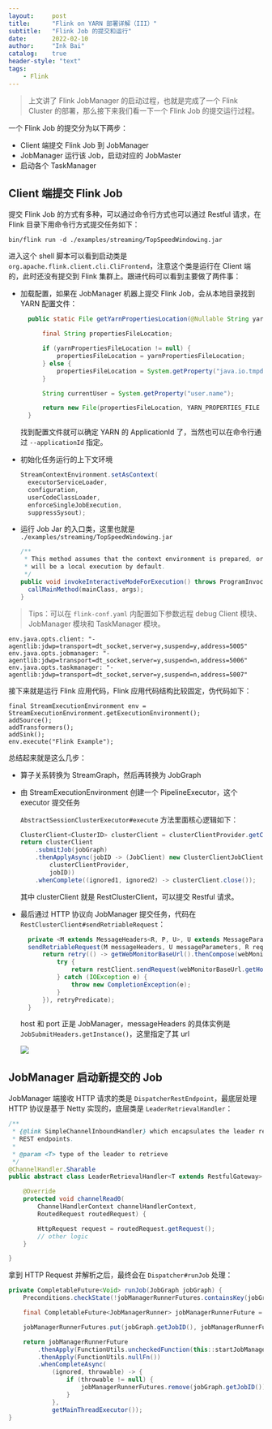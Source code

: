 ```yaml
---
layout:     post
title:      "Flink on YARN 部署详解（III）"
subtitle:   "Flink Job 的提交和运行"
date:       2022-02-10
author:     "Ink Bai"
catalog:    true
header-style: "text"
tags:
    - Flink
---
```


> 上文讲了 Flink JobManager 的启动过程，也就是完成了一个 Flink Cluster 的部署，那么接下来我们看一下一个 Flink Job 的提交运行过程。

一个 Flink Job 的提交分为以下两步：

- Client 端提交 Flink Job 到 JobManager
- JobManager 运行该 Job，启动对应的 JobMaster
- 启动各个 TaskManager

## Client 端提交 Flink Job
提交 Flink Job 的方式有多种，可以通过命令行方式也可以通过 Restful 请求，在 Flink 目录下用命令行方式提交任务如下：

```shell
bin/flink run -d ./examples/streaming/TopSpeedWindowing.jar
```

进入这个 shell 脚本可以看到启动类是 `org.apache.flink.client.cli.CliFrontend`，注意这个类是运行在 Client 端的，此时还没有提交到 Flink 集群上。跟进代码可以看到主要做了两件事：

- 加载配置，如果在 JobManager 机器上提交 Flink Job，会从本地目录找到 YARN 配置文件：

  ```java
	public static File getYarnPropertiesLocation(@Nullable String yarnPropertiesFileLocation) {

		final String propertiesFileLocation;

		if (yarnPropertiesFileLocation != null) {
			propertiesFileLocation = yarnPropertiesFileLocation;
		} else {
			propertiesFileLocation = System.getProperty("java.io.tmpdir");
		}

		String currentUser = System.getProperty("user.name");

		return new File(propertiesFileLocation, YARN_PROPERTIES_FILE + currentUser);
	}
	```

  找到配置文件就可以确定 YARN 的 ApplicationId 了，当然也可以在命令行通过 `--applicationId` 指定。

- 初始化任务运行的上下文环境

  ```java
  StreamContextEnvironment.setAsContext(
    executorServiceLoader,
    configuration,
    userCodeClassLoader,
    enforceSingleJobExecution,
    suppressSysout);
  ```

- 运行 Job Jar 的入口类，这里也就是 `./examples/streaming/TopSpeedWindowing.jar`

  ```java
  /**
   * This method assumes that the context environment is prepared, or the execution
   * will be a local execution by default.
   */
  public void invokeInteractiveModeForExecution() throws ProgramInvocationException {
    callMainMethod(mainClass, args);
  }
  ```

> Tips：可以在 `flink-conf.yaml` 内配置如下参数远程 debug Client 模块、JobManager 模块和 TaskManager 模块。
```shell
env.java.opts.client: "-agentlib:jdwp=transport=dt_socket,server=y,suspend=y,address=5005"
env.java.opts.jobmanager: "-agentlib:jdwp=transport=dt_socket,server=y,suspend=n,address=5006"
env.java.opts.taskmanager: "-agentlib:jdwp=transport=dt_socket,server=y,suspend=n,address=5007"
```

接下来就是运行 Flink 应用代码，Flink 应用代码结构比较固定，伪代码如下：

```
final StreamExecutionEnvironment env = StreamExecutionEnvironment.getExecutionEnvironment();
addSource();
addTransformers();
addSink();
env.execute("Flink Example");
```

总结起来就是这么几步：

- 算子关系转换为 StreamGraph，然后再转换为 JobGraph
- 由 StreamExecutionEnvironment 创建一个 PipelineExecutor，这个 executor 提交任务

  `AbstractSessionClusterExecutor#execute` 方法里面核心逻辑如下：

  ```java
  ClusterClient<ClusterID> clusterClient = clusterClientProvider.getClusterClient();
  return clusterClient
      .submitJob(jobGraph)
      .thenApplyAsync(jobID -> (JobClient) new ClusterClientJobClientAdapter<>(
          clusterClientProvider,
          jobID))
      .whenComplete((ignored1, ignored2) -> clusterClient.close());
  ```

  其中 clusterClient 就是 RestClusterClient，可以提交 Restful 请求。
- 最后通过 HTTP 协议向 JobManager 提交任务，代码在 `RestClusterClient#sendRetriableRequest`：

  ```java
  	private <M extends MessageHeaders<R, P, U>, U extends MessageParameters, R extends RequestBody, P extends ResponseBody> CompletableFuture<P>
  	sendRetriableRequest(M messageHeaders, U messageParameters, R request, Collection<FileUpload> filesToUpload, Predicate<Throwable> retryPredicate) {
  		return retry(() -> getWebMonitorBaseUrl().thenCompose(webMonitorBaseUrl -> {
  			try {
  				return restClient.sendRequest(webMonitorBaseUrl.getHost(), webMonitorBaseUrl.getPort(), messageHeaders, messageParameters, request, filesToUpload);
  			} catch (IOException e) {
  				throw new CompletionException(e);
  			}
  		}), retryPredicate);
  	}
  ```

  host 和 port 正是 JobManager，messageHeaders 的具体实例是 `JobSubmitHeaders.getInstance()`，这里指定了其 url

  ![](/img/content/submit-job.png)

## JobManager 启动新提交的 Job
JobManager 端接收 HTTP 请求的类是 `DispatcherRestEndpoint`，最底层处理 HTTP 协议是基于 Netty 实现的，底层类是 `LeaderRetrievalHandler`：

```java
/**
 * {@link SimpleChannelInboundHandler} which encapsulates the leader retrieval logic for the
 * REST endpoints.
 *
 * @param <T> type of the leader to retrieve
 */
@ChannelHandler.Sharable
public abstract class LeaderRetrievalHandler<T extends RestfulGateway> extends SimpleChannelInboundHandler<RoutedRequest> {

	@Override
	protected void channelRead0(
		ChannelHandlerContext channelHandlerContext,
		RoutedRequest routedRequest) {

		HttpRequest request = routedRequest.getRequest();
		// other logic
	}

}
```

拿到 HTTP Request 并解析之后，最终会在 `Dispatcher#runJob` 处理：

```java
private CompletableFuture<Void> runJob(JobGraph jobGraph) {
	Preconditions.checkState(!jobManagerRunnerFutures.containsKey(jobGraph.getJobID()));

	final CompletableFuture<JobManagerRunner> jobManagerRunnerFuture = createJobManagerRunner(jobGraph);

	jobManagerRunnerFutures.put(jobGraph.getJobID(), jobManagerRunnerFuture);

	return jobManagerRunnerFuture
		.thenApply(FunctionUtils.uncheckedFunction(this::startJobManagerRunner))
		.thenApply(FunctionUtils.nullFn())
		.whenCompleteAsync(
			(ignored, throwable) -> {
				if (throwable != null) {
					jobManagerRunnerFutures.remove(jobGraph.getJobID());
				}
			},
			getMainThreadExecutor());
}
```
